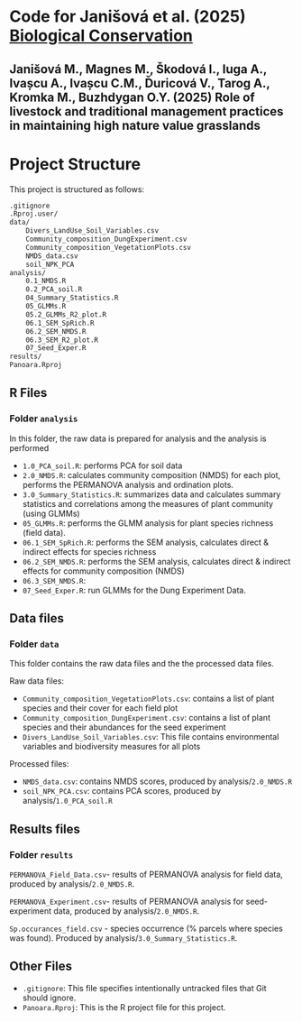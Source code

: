 # Code for Janišová et al. (2025) [Biological Conservation](https://www.sciencedirect.com/journal/biological-conservation)

## Janišová M., Magnes M., Škodová I., Iuga A., Ivașcu A., Ivașcu C.M., Ďuricová V., Tarog A., Kromka M., Buzhdygan O.Y. (2025) Role of livestock and traditional management practices in maintaining high nature value grasslands


# Project Structure

This project is structured as follows:

```md
.gitignore
.Rproj.user/
data/
    Divers_LandUse_Soil_Variables.csv
    Community_composition_DungExperiment.csv
    Community_composition_VegetationPlots.csv
    NMDS_data.csv
    soil_NPK_PCA
analysis/
    0.1_NMDS.R
    0.2_PCA_soil.R
    04_Summary_Statistics.R
    05_GLMMs.R
    05.2_GLMMs_R2_plot.R
    06.1_SEM_SpRich.R
    06.2_SEM_NMDS.R
    06.3_SEM_R2_plot.R
    07_Seed_Exper.R
results/
Panoara.Rproj
```

## R Files

### Folder `analysis`

In this folder, the raw data is prepared for analysis and the analysis is performed


- `1.0_PCA_soil.R`: performs PCA for soil data
- `2.0_NMDS.R`: calculates community composition (NMDS) for each plot, performs the PERMANOVA analysis and ordination plots.
- `3.0_Summary_Statistics.R`: summarizes data and calculates summary statistics and correlations among the measures of plant community (using GLMMs)
- `05_GLMMs.R`: performs the GLMM analysis for plant species richness (field data).
- `06.1_SEM_SpRich.R`: performs the SEM analysis, calculates direct & indirect effects 
for species richness 
- `06.2_SEM_NMDS.R`: performs the SEM analysis, calculates direct & indirect effects
for community composition (NMDS)
- `06.3_SEM_NMDS.R`: 
- `07_Seed_Exper.R`: run GLMMs for the Dung Experiment Data.

## Data files

### Folder `data`

This folder contains the raw data files and the the processed data files.

Raw data files:
- `Community_composition_VegetationPlots.csv`: contains a list of plant species and their cover for each field plot
- `Community_composition_DungExperiment.csv`: contains a list of plant species and their abundances for the seed experiment 
- `Divers_LandUse_Soil_Variables.csv`: This file contains environmental variables and biodiversity measures for all plots

Processed files:
- `NMDS_data.csv`: contains NMDS scores, produced by analysis/`2.0_NMDS.R`
- `soil_NPK_PCA.csv`: contains PCA scores, produced by analysis/`1.0_PCA_soil.R` 



## Results files

### Folder `results`

`PERMANOVA_Field_Data.csv`- results of PERMANOVA analysis for field data, produced by analysis/`2.0_NMDS.R`.

`PERMANOVA_Experiment.csv`- results of PERMANOVA analysis for seed-experiment data, produced by analysis/`2.0_NMDS.R`.

`Sp.occurances_field.csv` - species occurrence (% parcels where species was found).
Produced by analysis/`3.0_Summary_Statistics.R`.



## Other Files

- `.gitignore`: This file specifies intentionally untracked files that Git should ignore.
- `Panoara.Rproj`: This is the R project file for this project.
